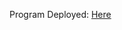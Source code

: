 Program Deployed: [Here](https://explorer.solana.com/address/Ci69V3skg2YNxNUeH7WonV8RV5TeY8FXWJFyiw8ZcpL6?cluster=devnet)
